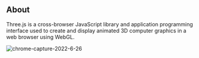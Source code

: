 ## About

Three.js is a cross-browser JavaScript library and application programming interface used to create and display animated 3D computer graphics in a web browser using WebGL.



![chrome-capture-2022-6-26](https://user-images.githubusercontent.com/80174782/180950833-a69c2915-5c3d-451b-a943-61ff407abb31.gif)
